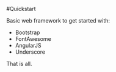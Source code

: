 #Quickstart

Basic web framework to get started with:

* Bootstrap
* FontAwesome
* AngularJS
* Underscore

That is all.